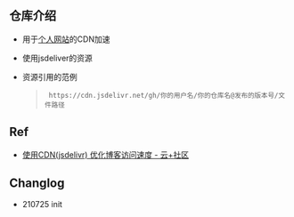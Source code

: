 ## 仓库介绍

- 用于[个人网站](https://frankwuzp.github.io)的CDN加速

- 使用jsdeliver的资源

- 资源引用的范例

  > ` https://cdn.jsdelivr.net/gh/你的用户名/你的仓库名@发布的版本号/文件路径`

  

## Ref

- [使用CDN(jsdelivr) 优化博客访问速度 - 云+社区](https://cloud.tencent.com/developer/article/1584223)

  

## Changlog

- 210725 init